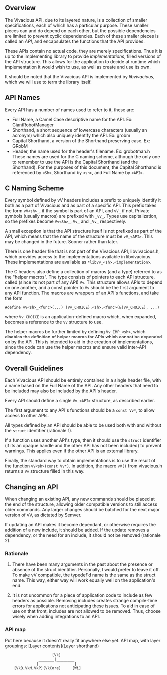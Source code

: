 ## Overview

The Vivacious API, due to its layered nature, is a collection of smaller
specifications, each of which has a particular purpose. These smaller pieces
can and do depend on each other, but the possible dependencies are limited
to prevent cyclic dependencies. Each of these smaller pieces is called an
*API*, and encapsulates the functions that the API provides.

These APIs contain no actual code, they are merely specifications. Thus it is
up to the implementing library to provide *implementations*, filled versions of
the API structure. This allows for the application to decide at runtime which
implementation it would wish to use, as well as create and use its own.

It should be noted that the Vivacious API is implemented by *libvivacious*,
which we will use to term the library itself.

## API Names

Every API has a number of names used to refer to it, these are:
- Full Name, a Camel Case descriptive name for the API. Ex: GiantRobotManager
- Shorthand, a short sequence of lowercase characters (usually an acronym)
  which also uniquely identify the API. Ex: grobm
- Capital Shorthand, a version of the Shorthand preserving case. Ex: GRobM
- Header, the name used for the header's filename. Ex: grobotman.h
These names are used for the C naming scheme, although the only one to remember
to use the API is the Capital Shorthand (and the Shorthand). For the purposes
of this document, the Capital Shorthand is referenced by `<Sh>`, Shorthand by
`<sh>`, and Full Name by `<API>`.

## C Naming Scheme

Every symbol defined by vV headers includes a prefix to uniquely identify it
both as a part of Vivacious and as part of a specific API. This prefix takes
the form `vV<sh>_`, if the symbol is part of an API, and `vV_` if not. Private
symbols (usually macros) are prefixed with `_vV_`. Types use capitalization, so
the prefixes become `Vv<Sh>_`, `Vv_` and `_Vv_` respectively.

A small exception is that the API structure itself is not prefixed as part of
the API, which means that the name of the structure must be `vV_<API>`. This
may be changed in the future. Sooner rather than later.

There is one header file that is not part of the Vivacious API, libvivacious.h,
which provides access to the implementations available in libvivacious. These
implementations are available as `*libVv_<sh>.<implementation>`.

The C headers also define a collection of macros (and a type) referred to as the
"helper macros". The type consists of pointers to each API structure, called
(since its not part of any API) `Vv`. This structure allows APIs to depend on
one another, and a const pointer to `Vv` should be the first argument to any
API function. The macros are wrappers of an API's functions, and take the form
```
#define vV<sh>_<func>(...) (Vv_CHOICE).<sh>.<func>(&(Vv_CHOICE), ...)
```
where `Vv_CHOICE` is an application-defined macro which, when expanded, becomes
a reference to the `Vv` structure to use.

The helper macros be further limited by defining `Vv_IMP_<sh>`, which disables
the definition of helper macros for APIs which cannot be depended on by the API.
This is intended to aid in the creation of implementations, since the code can
use the helper macros and ensure valid inter-API dependency.

## Overall Guidelines

Each Vivacious API should be entirely contained in a single header file, with a
name based on the Full Name of the API. Any other headers that need to be
included may also be included by the API's header.

Every API should define a single `Vv_<API>` structure, as described earlier.

The first argument to any API's functions should be a `const Vv*`, to allow
access to other APIs.

All types defined by an API should be able to be used both with and without
the `struct` identifier (rationale 1).

If a function uses another API's type, then it should use the `struct`
identifier (if its an opaque handle and the other API has not been included)
to prevent warnings. This applies even if the other API is an external library.

Finally, the standard way to obtain implementations is to use the result of
the function `vV<sh>(const Vv*)`. In addition, the macro `vV()` from
vivacious.h returns a `Vv` structure filled in this way.

## Changing an API

When changing an existing API, any new commands should be placed at
the end of the structure, allowing older compatible versions to still
access older commands. Any larger changes should be batched for the next
major version of vV, as dictated by Semver.

If updating an API makes it become dependant, or otherwise requires the
addition of a new include, it should be added. If the update removes a
dependency, or the need for an include, it should not be removed (rationale 2).

### Rationale

1. There have been many arguments in the past about the presence or absence
   of the struct identifier. Personally, I would prefer to leave it off.
   To make vV compatible, the typedef'd name is the same as the struct name.
   This way, either way will work equally well on the application's end.

2. It is not uncommon for a piece of application code to include as few
   headers as possible. Removing includes creates strange compile-time errors
   for applications not anticipating these issues. To aid in ease of use on
   that front, includes are not allowed to be removed. Thus, choose wisely
   when adding integrations to an API.

### API map
Put here because it doesn't really fit anywhere else yet.
        API map, with layer groupings:
        [Layer contents](Layer shorthand)

                         [Vk]
                   _______|________
                  |                |
        [VkB,VkM,VkP](VkCore)     [Wi]
